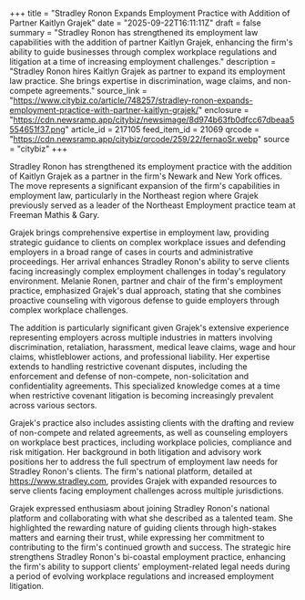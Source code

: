 +++
title = "Stradley Ronon Expands Employment Practice with Addition of Partner Kaitlyn Grajek"
date = "2025-09-22T16:11:11Z"
draft = false
summary = "Stradley Ronon has strengthened its employment law capabilities with the addition of partner Kaitlyn Grajek, enhancing the firm's ability to guide businesses through complex workplace regulations and litigation at a time of increasing employment challenges."
description = "Stradley Ronon hires Kaitlyn Grajek as partner to expand its employment law practice. She brings expertise in discrimination, wage claims, and non-compete agreements."
source_link = "https://www.citybiz.co/article/748257/stradley-ronon-expands-employment-practice-with-partner-kaitlyn-grajek/"
enclosure = "https://cdn.newsramp.app/citybiz/newsimage/8d974b63fb0dfcc67dbeaa5554651f37.png"
article_id = 217105
feed_item_id = 21069
qrcode = "https://cdn.newsramp.app/citybiz/qrcode/259/22/fernaoSr.webp"
source = "citybiz"
+++

<p>Stradley Ronon has strengthened its employment practice with the addition of Kaitlyn Grajek as a partner in the firm's Newark and New York offices. The move represents a significant expansion of the firm's capabilities in employment law, particularly in the Northeast region where Grajek previously served as a leader of the Northeast Employment practice team at Freeman Mathis & Gary.</p><p>Grajek brings comprehensive expertise in employment law, providing strategic guidance to clients on complex workplace issues and defending employers in a broad range of cases in courts and administrative proceedings. Her arrival enhances Stradley Ronon's ability to serve clients facing increasingly complex employment challenges in today's regulatory environment. Melanie Ronen, partner and chair of the firm's employment practice, emphasized Grajek's dual approach, stating that she combines proactive counseling with vigorous defense to guide employers through complex workplace challenges.</p><p>The addition is particularly significant given Grajek's extensive experience representing employers across multiple industries in matters involving discrimination, retaliation, harassment, medical leave claims, wage and hour claims, whistleblower actions, and professional liability. Her expertise extends to handling restrictive covenant disputes, including the enforcement and defense of non-compete, non-solicitation and confidentiality agreements. This specialized knowledge comes at a time when restrictive covenant litigation is becoming increasingly prevalent across various sectors.</p><p>Grajek's practice also includes assisting clients with the drafting and review of non-compete and related agreements, as well as counseling employers on workplace best practices, including workplace policies, compliance and risk mitigation. Her background in both litigation and advisory work positions her to address the full spectrum of employment law needs for Stradley Ronon's clients. The firm's national platform, detailed at <a href="https://www.stradley.com" rel="nofollow" target="_blank">https://www.stradley.com</a>, provides Grajek with expanded resources to serve clients facing employment challenges across multiple jurisdictions.</p><p>Grajek expressed enthusiasm about joining Stradley Ronon's national platform and collaborating with what she described as a talented team. She highlighted the rewarding nature of guiding clients through high-stakes matters and earning their trust, while expressing her commitment to contributing to the firm's continued growth and success. The strategic hire strengthens Stradley Ronon's bi-coastal employment practice, enhancing the firm's ability to support clients' employment-related legal needs during a period of evolving workplace regulations and increased employment litigation.</p>